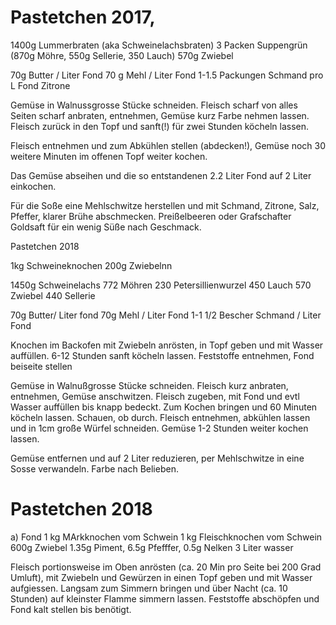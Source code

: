 Pastetchen 2017, 
===============
1400g Lummerbraten (aka Schweinelachsbraten)
3 Packen Suppengrün
	(870g Möhre, 550g Sellerie, 350 Lauch)
570g Zwiebel

70g Butter / Liter Fond
70 g Mehl / Liter Fond
1-1.5 Packungen Schmand pro L Fond
Zitrone 

Gemüse in Walnussgrosse Stücke schneiden. Fleisch scharf von alles Seiten scharf anbraten, entnehmen, Gemüse kurz Farbe nehmen lassen. Fleisch zurück in den Topf und sanft(!)  für zwei Stunden köcheln lassen.

Fleisch entnehmen und zum Abkühlen stellen (abdecken!), Gemüse noch 30 weitere Minuten im offenen Topf weiter kochen.

Das Gemüse abseihen und die so entstandenen 2.2 Liter Fond auf 2 Liter einkochen.

Für die Soße eine Mehlschwitze herstellen und mit Schmand, Zitrone, Salz, Pfeffer, klarer Brühe abschmecken. Preißelbeeren oder Grafschafter Goldsaft für ein wenig Süße nach Geschmack.

Pastetchen 2018

1kg Schweineknochen
200g Zwiebelnn

1450g Schweinelachs
772 Möhren
230 Petersillienwurzel
450 Lauch
570 Zwiebel
440 Sellerie

70g Butter/ Liter fond
70g Mehl / Liter Fond
1-1 1/2 Bescher Schmand / Liter Fond




Knochen im Backofen mit Zwiebeln anrösten, in Topf geben und mit Wasser auffüllen. 6-12 Stunden sanft köcheln lassen.
Feststoffe entnehmen, Fond  beiseite stellen

Gemüse in Walnußgrosse Stücke schneiden. Fleisch kurz anbraten, entnehmen, Gemüse anschwitzen. Fleisch zugeben, mit Fond und evtl Wasser auffüllen bis knapp bedeckt. Zum Kochen bringen und 60 Minuten köcheln lassen. Schauen, ob durch.
Fleisch entnehmen, abkühlen lassen und in 1cm große Würfel schneiden.
Gemüse 1-2 Stunden weiter kochen lassen.

Gemüse entfernen und auf 2 Liter reduzieren, per Mehlschwitze in eine Sosse verwandeln. Farbe nach Belieben.


Pastetchen 2018
===============
a) Fond
1 kg MArkknochen vom Schwein
1 kg Fleischknochen vom Schwein
600g Zwiebel
1.35g Piment, 6.5g Pfefffer, 0.5g Nelken
3 Liter wasser

Fleisch portionsweise im Oben anrösten (ca. 20 Min pro Seite bei 200 Grad Umluft), mit Zwiebeln und Gewürzen in einen Topf geben und mit Wasser aufgiessen. 
Langsam zum Simmern bringen und über Nacht (ca. 10 Stunden) auf kleinster Flamme simmern lassen. Feststoffe abschöpfen und Fond kalt stellen bis benötigt.